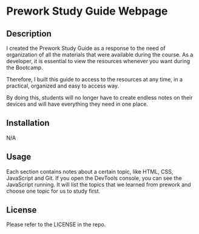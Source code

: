 #  Prework Study Guide Webpage

## Description

I created the Prework Study Guide as a response to the need of organization of all the materials that were available during the course. As a developer, it is essential to view the resources whenever you want during the Bootcamp.

Therefore, I built this guide to access to the resources at any time, in a practical, organized and easy to access way. 

By doing this, students will no longer have to create endless notes on their devices and will have everything they need in one place. 


## Installation
N/A

## Usage
Each section contains notes about a certain topic, like HTML, CSS, JavaScript and Git. If you open the DevTools console, you can see the JavaScript running. It will list the topics that we learned from prework and choose one topic for us to study first. 


## License
Please refer to the LICENSE in the repo.
